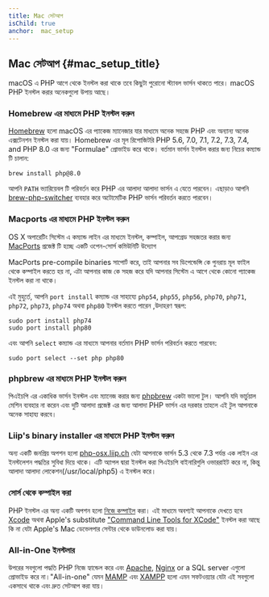```yaml
---
title: Mac সেটআপ
isChild: true
anchor:  mac_setup
---
```


## Mac সেটআপ {#mac_setup_title}

macOS এ PHP আগে থেকে ইনস্টল করা থাকে তবে কিছুটা পুরোনো স্ট্যাবল ভার্সন থাকতে পারে। macOS PHP ইনস্টল করার অনেকগুলো উপায় আছে।

### Homebrew এর মাধ্যমে PHP ইনস্টল করুন

[Homebrew] হলো macOS এর প্যাকেজ ম্যানেজার যার মাধ্যমে অনেক সহজে PHP এবং অন্যান্য অনেক এক্সটেনশন ইনস্টল করা যায়। Homebrew এর মূল রিপোজিটরি PHP 5.6, 7.0, 7.1, 7.2, 7.3, 7.4, and PHP 8.0 এর জন্য "Formulae" প্রোভাইড করে থাকে। বর্তমান ভার্সন ইনস্টল করার জন্য নিচের কম্যান্ড টি চালান:

```
brew install php@8.0
```

আপনি `PATH` ভ্যারিয়েবল টি পরিবর্তন করে PHP এর আলাদা আলাদা ভার্সন এ যেতে পারবেন। এছাড়াও আপনি [brew-php-switcher][brew-php-switcher] ব্যবহার করে অটোমেটিক PHP ভার্সন পরিবর্তন করতে পারবেন।

### Macports এর মাধ্যমে PHP ইনস্টল করুন

OS X অপারেটিং সিস্টেম এ কম্যান্ড লাইন এর মাধ্যমে ইনস্টল, কম্পাইল, আপগ্রেড সহজতর করার জন্য [MacPorts] প্রজেক্ট টি হচ্ছে একটি ওপেন-সোর্স কমিউনিটি  উদ্যোগ 

MacPorts pre-compile binaries সাপোর্ট করে, তাই আপনার সব ডিপেন্ডেন্সি কে পুনরায় মূল ফাইল থেকে কম্পাইল করতে হয় না, এটা আপনার কাজ কে সহজ করে যদি আপনার সিস্টেম এ আগে থেকে কোনো প্যাকেজ ইনস্টল করা না থাকে। 

এই মুহুর্তে, আপনি `port install` কম্যান্ড এর সাহায্যে `php54`, `php55`, `php56`, `php70`, `php71`, `php72`, `php73`, `php74` অথবা `php80` ইনস্টল করতে পারেন ,উদাহরণ স্বরূপ:

    sudo port install php74
    sudo port install php80

এবং আপনি `select` কম্যান্ড এর মাধ্যমে আপনার বর্তমান PHP ভার্সন পরিবর্তন করতে পারবেন:

    sudo port select --set php php80

### phpbrew এর মাধ্যমে PHP ইনস্টল করুন

পিএইচপি এর একাধিক ভার্সন ইনস্টল এবং ম্যানেজ করার জন্য [phpbrew] একটা ভালো টুল। আপনি যদি ভার্চুয়াল মেশিন ব্যবহার না করেন এবং দুটি আলাদা প্রজেক্ট এর জন্য আলাদা PHP ভার্সন এর দরকার তাহলে এই টুল আপনাকে অনেক সাহায্য করবে।

### Liip's binary installer এর মাধ্যমে PHP ইনস্টল করুন

অন্য একটি জনপ্রিয় অপশন হলো [php-osx.liip.ch] যেটা আপনাকে ভার্সন 5.3 থেকে 7.3 পর্যন্ত এক লাইন এর ইনস্টলেশন পদ্ধতির সুবিধা দিয়ে থাকে।
এটি অ্যাপল দ্বারা ইনস্টল করা পিএইচপি বাইনারিগুলি ওভাররাইট করে না, কিন্তু আলাদা আলাদা লোকেশন(/usr/local/php5) এ ইনস্টল করে।

### সোর্স থেকে কম্পাইল করা 

PHP ইনস্টল এর অন্য একটি অপশন হলো [নিজে কম্পাইল][mac-compile] করা। এই মাধ্যমে অবশ্যই আপনাকে দেখতে হবে [Xcode][xcode-gcc-substitution] অথবা Apple's substitute
["Command Line Tools for XCode"] ইনস্টল করা আছে কি না যেটা Apple's Mac ডেভেলপার সেন্টার থেকে ডাউনলোড করা যায়।

### All-in-One ইনস্টলার

উপরের সবগুলো পদ্ধতি PHP নিজে হ্যান্ডেল করে এবং  [Apache][apache], [Nginx][nginx] or a SQL server এগুলো প্রোভাইড করে না।"All-in-one" যেমন [MAMP][mamp-downloads] এবং [XAMPP][xampp] হলো এমন সফটওয়্যার যেটা এই সবগুলো একসাথে থাকে এবং দ্রুত সেটআপ করা যায়।

[Homebrew]: https://brew.sh/
[Homebrew PHP]: https://github.com/Homebrew/homebrew-php#installation
[MacPorts]: https://www.macports.org/install.php
[phpbrew]: https://github.com/phpbrew/phpbrew
[php-osx.liip.ch]: https://php-osx.liip.ch/
[mac-compile]: https://secure.php.net/install.macosx.compile
[xcode-gcc-substitution]: https://github.com/kennethreitz/osx-gcc-installer
["Command Line Tools for XCode"]: https://developer.apple.com/downloads
[apache]: https://httpd.apache.org/
[nginx]: https://www.nginx.com/
[mamp-downloads]: https://www.mamp.info/en/downloads/
[xampp]: https://www.apachefriends.org/index.html
[brew-php-switcher]: https://github.com/philcook/brew-php-switcher
